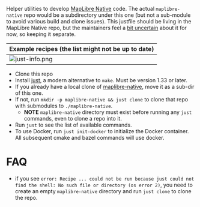 Helper utilities to develop [MapLibre Native](https://github.com/maplibre/maplibre-native) code.  The actual `maplibre-native` repo would be a subdirectory under this one (but not a sub-module to avoid various build and clone issues).  This justfile should be living in the MapLibre Native repo, but the maintainers feel a [bit uncertain](https://github.com/maplibre/maplibre-native/pull/2653) about it for now, so keeping it separate. 

| Example recipes (the list might not be up to date) |
|----------------------------------------------------|
| ![just-info.png](just-info.png)                    |

* Clone this repo
* Install [just](https://github.com/casey/just#readme), a modern alternative to `make`.  Must be version 1.33 or later.
* If you already have a local clone of [maplibre-native](https://github.com/maplibre/maplibre-native), move it as a sub-dir of this one.
* If not, run `mkdir -p maplibre-native && just clone` to clone that repo with submodules to `./maplibre-native`.
  * **NOTE** `maplibre-native` directory must exist before running any `just` commands, even to clone a repo into it.
* Run `just` to see the list of available commands.
* To use Docker, run `just init-docker` to initialize the Docker container. All subsequent cmake and bazel commands will use docker.

# FAQ
* if you see `error: Recipe ... could not be run because just could not find the shell: No such file or directory (os error 2)`, you need to create an empty `maplibre-native` directory and run `just clone` to clone the repo.
